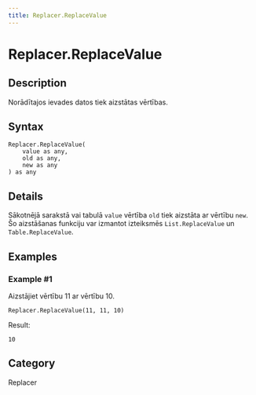```yaml
---
title: Replacer.ReplaceValue
---
```


# Replacer.ReplaceValue


## Description

Norādītajos ievades datos tiek aizstātas vērtības.


## Syntax

```powerquery
Replacer.ReplaceValue(
    value as any,
    old as any,
    new as any
) as any
```


## Details

Sākotnējā sarakstā vai tabulā <code>value</code> vērtība <code>old</code> tiek aizstāta ar vērtību <code>new</code>. Šo aizstāšanas funkciju var izmantot izteiksmēs <code>List.ReplaceValue</code> un <code>Table.ReplaceValue</code>.


## Examples

### Example #1 
Aizstājiet vērtību 11 ar vērtību 10.
```powerquery
Replacer.ReplaceValue(11, 11, 10)
```

Result: 
```powerquery
10
```




## Category
Replacer
